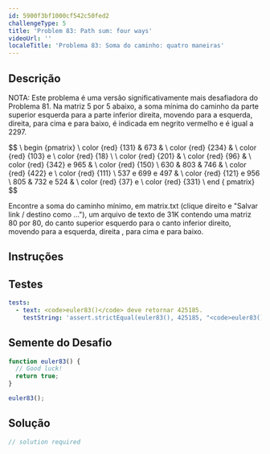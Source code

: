 ```yaml
---
id: 5900f3bf1000cf542c50fed2
challengeType: 5
title: 'Problem 83: Path sum: four ways'
videoUrl: ''
localeTitle: 'Problema 83: Soma do caminho: quatro maneiras'
---
```


## Descrição
<section id="description"> NOTA: Este problema é uma versão significativamente mais desafiadora do Problema 81. Na matriz 5 por 5 abaixo, a soma mínima do caminho da parte superior esquerda para a parte inferior direita, movendo para a esquerda, direita, para cima e para baixo, é indicada em negrito vermelho e é igual a 2297. <p> $$ \ begin {pmatrix} \ color {red} {131} &amp; 673 &amp; \ color {red} {234} &amp; \ color {red} {103} e \ color {red} {18} \ \ color {red} {201} &amp; \ color {red} {96} &amp; \ color {red} {342} e 965 &amp; \ color {red} {150} \ 630 &amp; 803 &amp; 746 &amp; \ color {red} {422} e \ color {red} {111} \ 537 e 699 e 497 &amp; \ color {red} {121} e 956 \ 805 &amp; 732 e 524 &amp; \ color {red} {37} e \ color {red} {331} \ end { pmatrix} $$ </p><p> Encontre a soma do caminho mínimo, em matrix.txt (clique direito e &quot;Salvar link / destino como ...&quot;), um arquivo de texto de 31K contendo uma matriz 80 por 80, do canto superior esquerdo para o canto inferior direito, movendo para a esquerda, direita , para cima e para baixo. </p></section>

## Instruções
<section id="instructions">
</section>

## Testes
<section id='tests'>

```yml
tests:
  - text: <code>euler83()</code> deve retornar 425185.
    testString: 'assert.strictEqual(euler83(), 425185, "<code>euler83()</code> should return 425185.");'

```

</section>

## Semente do Desafio
<section id='challengeSeed'>

<div id='js-seed'>

```js
function euler83() {
  // Good luck!
  return true;
}

euler83();

```

</div>



</section>

## Solução
<section id='solution'>

```js
// solution required
```
</section>
